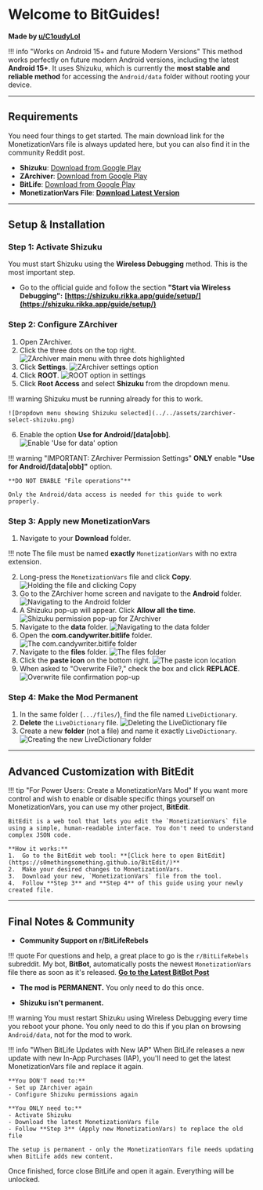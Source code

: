 # Welcome to BitGuides!

**Made by [u/C1oudyLol](https://www.reddit.com/u/C1oudyLol/)**

<!-- prettier-ignore-start -->
!!! info "Works on Android 15+ and future Modern Versions"
    This method works perfectly on future modern Android versions, including the latest **Android 15+**. It uses Shizuku, which is currently the **most stable and reliable method** for accessing the `Android/data` folder without rooting your device.
<!-- prettier-ignore-end -->

---

## Requirements

You need four things to get started. The main download link for the
MonetizationVars file is always updated here, but you can also find it in the
community Reddit post.

- **Shizuku**:
  [Download from Google Play](https://play.google.com/store/apps/details?id=moe.shizuku.privileged.api)
- **ZArchiver**:
  [Download from Google Play](https://play.google.com/store/apps/details?id=ru.zdevs.zarchiver)
- **BitLife**:
  [Download from Google Play](https://play.google.com/store/apps/details?id=com.candywriter.bitlife)
- **MonetizationVars File**: **[Download Latest Version](l_monetizationvars)**

---

## Setup & Installation

### Step 1: Activate Shizuku

You must start Shizuku using the **Wireless Debugging** method. This is the most
important step.

- Go to the official guide and follow the section **"Start via Wireless
  Debugging":**
  **[https://shizuku.rikka.app/guide/setup/](https://shizuku.rikka.app/guide/setup/)**

### Step 2: Configure ZArchiver

1.  Open ZArchiver.
2.  Click the three dots on the top right.
    ![ZArchiver main menu with three dots highlighted](../../assets/zarchiver-menu.png)
3.  Click **Settings**.
    ![ZArchiver settings option](../../assets/zarchiver-settings.png)
4.  Click **ROOT**.
    ![ROOT option in settings](../../assets/zarchiver-root-settings.png)
5.  Click **Root Access** and select **Shizuku** from the dropdown menu.

<!-- prettier-ignore-start -->
!!! warning
    Shizuku must be running already for this to work.

    ![Dropdown menu showing Shizuku selected](../../assets/zarchiver-select-shizuku.png)
<!-- prettier-ignore-end -->

6.  Enable the option **Use for Android/[data|obb]**.
    ![Enable 'Use for data' option](../../assets/zarchiver-enable-data-access.png)

<!-- prettier-ignore-start -->
!!! warning "IMPORTANT: ZArchiver Permission Settings"
    **ONLY** enable **"Use for Android/[data|obb]"** option.

    **DO NOT ENABLE "File operations"**

    Only the Android/data access is needed for this guide to work properly.
<!-- prettier-ignore-end -->

### Step 3: Apply new MonetizationVars

1.  Navigate to your **Download** folder.

<!-- prettier-ignore-start -->
!!! note
    The file must be named **exactly** `MonetizationVars` with no extra
    extension.
<!-- prettier-ignore-end -->

2.  Long-press the `MonetizationVars` file and click **Copy**.
    ![Holding the file and clicking Copy](../../assets/mod-copy-file.png)
3.  Go to the ZArchiver home screen and navigate to the **Android** folder.
    ![Navigating to the Android folder](../../assets/mod-nav-android.png)
4.  A Shizuku pop-up will appear. Click **Allow all the time**.
    ![Shizuku permission pop-up for ZArchiver](../../assets/mod-shizuku-permission.png)
5.  Navigate to the **data** folder.
    ![Navigating to the data folder](../../assets/mod-nav-data.png)
6.  Open the **com.candywriter.bitlife** folder.
    ![The com.candywriter.bitlife folder](../../assets/mod-bitlife-folder.png)
7.  Navigate to the **files** folder.
    ![The files folder](../../assets/mod-nav-bitlife-files.png)
8.  Click the **paste icon** on the bottom right.
    ![The paste icon location](../../assets/mod-paste-icon.png)
9.  When asked to "Overwrite File?," check the box and click **REPLACE**.
    ![Overwrite file confirmation pop-up](../../assets/mod-overwrite-confirm.png)

### Step 4: Make the Mod Permanent

1.  In the same folder (`.../files/`), find the file named `LiveDictionary`.
2.  **Delete** the `LiveDictionary` file.
    ![Deleting the LiveDictionary file](../../assets/perm-delete-livedictionary.png)
3.  Create a new **folder** (not a file) and name it exactly `LiveDictionary`.
    ![Creating the new LiveDictionary folder](../../assets/perm-create-folder.png)

---

## Advanced Customization with BitEdit

<!-- prettier-ignore-start -->
!!! tip "For Power Users: Create a MonetizationVars Mod"
    If you want more control and wish to enable or disable specific things yourself on MonetizationVars, you can use my other project, **BitEdit**.

    BitEdit is a web tool that lets you edit the `MonetizationVars` file using a simple, human-readable interface. You don't need to understand complex JSON code.

    **How it works:**
    1.  Go to the BitEdit web tool: **[Click here to open BitEdit](https://s0methingsomething.github.io/BitEdit/)**
    2.  Make your desired changes to MonetizationVars.
    3.  Download your new, `MonetizationVars` file from the tool.
    4.  Follow **Step 3** and **Step 4** of this guide using your newly created file.
<!-- prettier-ignore-end -->

---

## Final Notes & Community

- **Community Support on r/BitLifeRebels**

<!-- prettier-ignore-start -->
!!! quote
    For questions and help, a great place to go is the `r/BitLifeRebels`
    subreddit. My bot, **BitBot**, automatically posts the newest
    `MonetizationVars` file there as soon as it's released.
    **[Go to the Latest BitBot Post](lreddit_post)**
<!-- prettier-ignore-end -->

- **The mod is PERMANENT.** You only need to do this once.

- **Shizuku isn't permanent.**

<!-- prettier-ignore-start -->
!!! warning
    You must restart Shizuku using Wireless Debugging every time
    you reboot your phone. You only need to do this if you plan on browsing
    `Android/data`, not for the mod to work.
<!-- prettier-ignore-end -->

<!-- prettier-ignore-start -->
!!! info "When BitLife Updates with New IAP"
    When BitLife releases a new update with new In-App Purchases (IAP), you'll need to get the latest MonetizationVars file and replace it again.

    **You DON'T need to:**
    - Set up ZArchiver again
    - Configure Shizuku permissions again

    **You ONLY need to:**
    - Activate Shizuku
    - Download the latest MonetizationVars file
    - Follow **Step 3** (Apply new MonetizationVars) to replace the old file

    The setup is permanent - only the MonetizationVars file needs updating when BitLife adds new content.
<!-- prettier-ignore-end -->

Once finished, force close BitLife and open it again. Everything will be
unlocked.
